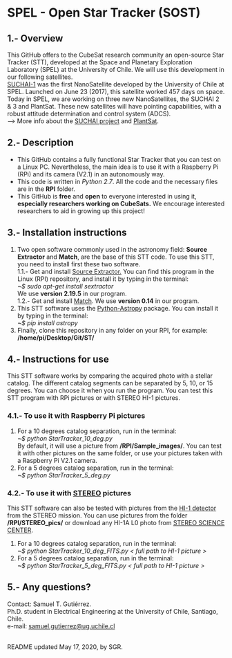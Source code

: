 # SPEL - Open Star Tracker (SOST)

## 1.- Overview

This GitHub offers to the CubeSat research community an open-source Star Tracker (STT), developed at the Space and Planetary Exploration Laboratory (SPEL) at the University of Chile. We will use this development in our following satellites. <br/>
[SUCHAI-1](http://ingenieria.uchile.cl/noticias/144476/suchai-ha-dado-mas-de-5-mil-vueltas-a-la-tierra-en-su-primer-ano) was the first NanoSatellite developed by the University of Chile at SPEL. Launched on June 23 (2017), this satellite worked 457 days on space. Today in SPEL, we are working on three new NanoSatellites, the SUCHAI 2 & 3 and PlantSat.
These new satellites will have pointing capabilities, with a robust attitude determination and control system (ADCS). <br/>
--> More info about the [SUCHAI project](http://spel.ing.uchile.cl) and [PlantSat](https://plantsat.spel.cl/).

## 2.- Description

- This GitHub contains a fully functional Star Tracker that you can test on a Linux PC. Nevertheless, the main idea is to use it with a Raspberry Pi (RPi) and its camera (V2.1) in an autonomously way.
- This code is written in _Python 2.7_. All the code and the necessary files are in the __RPI__ folder.
- This GitHub is __free__ and __open__ to everyone interested in using it, __especially researchers working on CubeSats.__ We encourage interested 
researchers to aid in growing up this project!

## 3.- Installation instructions

1. Two open software commonly used in the astronomy field: __Source Extractor__ and __Match__, are the base of this STT code. To use this STT, you need to install first these two software.<br />
    1.1.- Get and install [Source Extractor.](https://www.astromatic.net/software/sextractor)
You can find this program in the Linux (RPI) repository, and install it by typing in the terminal: <br />
_~$ sudo apt-get install sextractor_ <br />
We use __version 2.19.5__ in our program. <br />
    1.2.- Get and install [Match](http://spiff.rit.edu/match/). We use __version 0.14__ in our program.
2. This STT software uses the [Python-Astropy](http://www.astropy.org) package. You can install it by typing in the terminal: <br />
_~$ pip install astropy_
3. Finally, clone this repository in any folder on your RPI, for example: __/home/pi/Desktop/Git/ST/__

## 4.- Instructions for use

This STT software works by comparing the acquired photo with a stellar catalog. The different catalog segments can be separated by 5, 10, or 15 degrees.
You can choose it when you run the program. You can test this STT program with RPi pictures or with STEREO HI-1 pictures.

### 4.1.- To use it with Raspberry Pi pictures

1. For a 10 degrees catalog separation, run in the terminal: <br />
_~$ python StarTracker_10_deg.py_ <br />
By default, it will use a picture from __/RPI/Sample_images/__. You can test it with other pictures on the same folder, or use your pictures taken with a Raspberry Pi V2.1 camera.
2. For a 5 degrees catalog separation, run in the terminal: <br />
_~$ python StarTracker_5_deg.py_

### 4.2.- To use it with [STEREO](https://stereo.gsfc.nasa.gov/) pictures

This STT software can also be tested with pictures from the [HI-1 detector](http://www.stereo.rl.ac.uk/) from the STEREO mission. You can use pictures from the folder __/RPI/STEREO_pics/__ or download any HI-1A L0 photo from [STEREO SCIENCE CENTER](https://stereo-ssc.nascom.nasa.gov/pub/ins_data/secchi/L0/a/img/hi_1/).<br />
1. For a 10 degrees catalog separation, run in the terminal: <br />
_~$ python StarTracker_10_deg_FITS.py < full path to HI-1 picture >_ <br />
2. For a 5 degrees catalog separation, run in the terminal: <br />
_~$ python StarTracker_5_deg_FITS.py < full path to HI-1 picture >_

## 5.- Any questions?

Contact: Samuel T. Gutiérrez. <br />
Ph.D. student in Electrical Engineering at the University of Chile, Santiago, Chile. <br />
e-mail: samuel.gutierrez@ug.uchile.cl

<br />
README updated May 17, 2020, by SGR.
